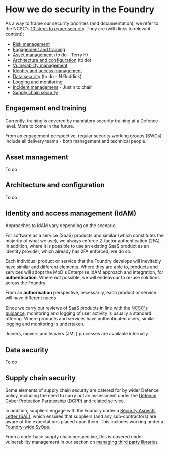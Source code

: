 # How we do security in the Foundry

As a way to frame our security priorities (and documentation), we refer to the NCSC's [10 steps to cyber security](https://www.ncsc.gov.uk/collection/10-steps). They are (with links to relevant content):

- [Risk management](./threat-and-risk-management/index.md)
- [Engagement and training](#engagement-and-training)
- [Asset management](#asset-management) (to do - Terry H)
- [Architecture and configuration](#architecture-and-configuration) (to do)
- [Vulnerability management](../software-development/how-to-manage-third-party-software-dependencies.md)
- [Identity and access management](#identity-and-access-management)
- [Data security](#data-security) (to do - N Ruddick)
- [Logging and monitoring](../running-services/logging-monitoring-alerting/index.md)
- [Incident management](../running-services/incident-management.md) - Justin to chair
- [Supply chain security](#supply-chain-security)

## Engagement and training

Currently, training is covered by mandatory security training at a Defence-level. More to come in the future. 

From an engagement perspective, regular security working groups (SWGs) include all delivery teams - both management and technical people. 

## Asset management

To do

## Architecture and configuration

To do

## Identity and access management (IdAM)

Approaches to IdAM vary depending on the scenario.

For software as a service (SaaS) products and similar (which constitutes the majority of what we use), we always enforce 2-factor authentication (2FA). In addition, where it is possible to use an existing SaaS product as an identity provider, which already has 2FA enforced, we do so. 

Each individual product or service that the Foundry develops will inevitably have similar and different elements. Where they are able to, products and services will adopt the MoD's Enterprise IdAM approach and integration, for **authentication**. Where not possible, we will endeavour to re-use solutions across the Foundry. 

From an **authorisation** perspective, necessarily, each product or service will have different needs. 

Since we carry out reviews of SaaS products in line with the [NCSC's guidance](https://www.ncsc.gov.uk/guidance/understanding-software-service-saas-security), monitoring and logging of user activity is usually a standard offering. Where products and services have authenticated users, similar logging and monitoring is undertaken. 

Joiners, movers and leavers (JML) processes are available internally. 

## Data security

To do

## Supply chain security

Some elements of supply chain security are catered for by wider Defence policy, including the need to carry out an assessment under the [Defence Cyber Protection Partnership (DCPP)](https://www.gov.uk/guidance/defence-cyber-protection-partnership) and related service. 

In addition, suppliers engage with the Foundry under a [Security Aspects Letter (SAL)](https://www.gov.uk/guidance/defence-equipment-and-support-principal-security-advisor#:~:text=What%20is%20a%20security%20aspects%20letter%3F), which ensures that suppliers (and any sub-contractors) are aware of the expectations placed upon them. This includes working under a [Foundry-wide SyOps](https://github.com/defencedigital/foundry-syops). 

From a code-base supply chain perspective, this is covered under vulnerability management in our section on [managing third party libraries](../software-development/how-to-manage-third-party-software-dependencies.md).
